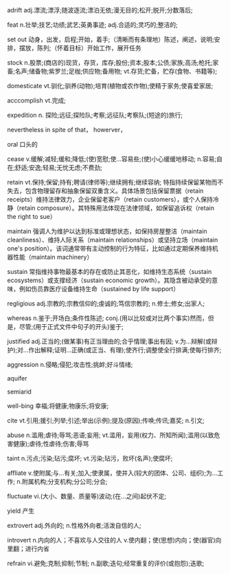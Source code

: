 adrift
adj.漂流;漂浮;随波逐流;漂泊无依;漫无目的;松开;脱开;分数落后;

feat
n.壮举;技艺;功绩;武艺;英勇事迹;
adj.合适的;灵巧的;整洁的;

set out
动身，出发，启程;开始，着手;（清晰而有条理地）陈述，阐述，说明;安排，摆放，陈列;（怀着目标）开始工作，展开任务

stock
n.股票;(商店的)现货，存货，库存;股份;资本;股本;公债;家族;高汤;枪托;家畜;名声;储备物;紫罗兰;足枷;供应物;备用物;
vt.存货;贮备，贮存(食物、书籍等);

domesticate
vt.驯化;驯养(动物);培育(植物或农作物);使精于家务;使喜爱家居;

acccomplish
vt.完成;

expedition
n.
探险;远征;探险队;考察;远征队;考察队;(短途的)旅行;

nevertheless
in spite of that， howerver，

oral
口头的

cease
v.缓解;减轻;缓和;降低;(使)宽慰;使…容易些;(使)小心缓缓地移动;
n.容易;自在;舒适;安逸;轻易;无忧无虑;不费劲;

retain
vt.保持;保留;持有;聘请(律师等);继续拥有;继续容纳;
特指持续保留某物而不失去，包含物理留存和抽象保留双重含义。具体场景包括保留票据（retain receipts）维持法律效力，企业保留老客户（retain customers），或个人保持冷静（retain composure）。其特殊用法体现在法律领域，如保留追诉权（retain the right to sue）

maintain
强调人为维护以达到标准或理想状态，如保持房屋整洁（maintain cleanliness）、维持人际关系（maintain relationships）或坚持立场（maintain one's position）。该词通常带有主动控制的行为特征，比如通过定期保养维持机器性能（maintain machinery）

sustain
常指维持事物最基本的存在或防止其恶化，如维持生态系统（sustain ecosystems）或支撑经济（sustain economic growth）。其隐含被动承受的意味，例如伤员靠医疗设备维持生命（sustained by life support）

regligious
adj.宗教的;宗教信仰的;虔诚的;笃信宗教的;
n.修士;修女;出家人;

whereas
n.鉴于;开场白;条件性陈述;
conj.(用以比较或对比两个事实)然而，但是，尽管;(用于正式文件中句子的开头)鉴于;

justified
adj.正当的;(做某事)有正当理由的;合乎情理;事出有因;
v.为…辩解(或辩护);对…作出解释;证明…正确(或正当、有理);使齐行;调整使全行排满;使每行排齐;

aggression
n.侵略;侵犯;攻击性;挑衅;好斗情绪;

aquifer

semiarid

well-bing
幸福;将健康;物康乐;将安康;

cite
vt.引用;援引;列举;引述;举出(示例);提及(原因);传唤;传讯;嘉奖;
n.引文;

abuse
n.滥用;虐待;辱骂;恶语;妄用;
vt.滥用，妄用(权力、所知所闻);滥用(以致危害健康);虐待;性虐待;伤害;辱骂

taint
n.污点;污染;玷污;腐坏;
vt.污染;玷污，败坏(名声);使腐坏;

affliate
v.使附属;与…有关;加入;使隶属，使并入(较大的团体、公司、组织);为…工作;
n.附属机构;分支机构;分公司;分会;

fluctuate
vi.(大小、数量、质量等)波动;(在…之间)起伏不定;

yield
产生

extrovert
adj.外向的;
n.性格外向者;活泼自信的人;

introvert
n.内向的人；不喜欢与人交往的人
v.使内翻；使(思想)内向；使(器官)向里翻；进行内省

refrain
vi.避免;克制;抑制;节制;
n.副歌;迭句;经常重复的评价(或抱怨);迭歌;

